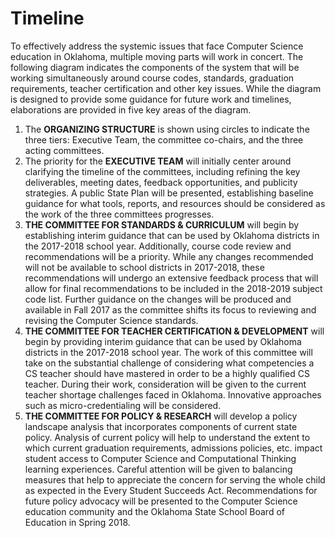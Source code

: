 # Timeline

To effectively address the systemic issues that face Computer Science education in Oklahoma, multiple moving parts will work in concert. The following diagram indicates the components of the system that will be working simultaneously around course codes, standards, graduation requirements, teacher certification and other key issues. While the diagram is designed to provide some guidance for future work and timelines, elaborations are provided in five key areas of the diagram.

1. The **ORGANIZING STRUCTURE** is shown using circles to indicate the three tiers: Executive Team, the committee co-chairs, and the three acting committees.
2. The priority for the **EXECUTIVE TEAM** will initially center around clarifying the timeline of the committees, including refining the key deliverables, meeting dates, feedback opportunities, and publicity strategies. A public State Plan will be presented, establishing baseline guidance for what tools, reports, and resources should be considered as the work of the three committees progresses.
3. **THE COMMITTEE FOR STANDARDS & CURRICULUM** will begin by establishing interim guidance that can be used by Oklahoma districts in the 2017-2018 school year. Additionally, course code review and recommendations will be a priority. While any changes recommended will not be available to school districts in 2017-2018, these recommendations will undergo an extensive feedback process that will allow for final recommendations to be included in the 2018-2019 subject code list. Further guidance on the changes will be produced and available in Fall 2017 as the committee shifts its focus to reviewing and revising the Computer Science standards.
4. **THE COMMITTEE FOR TEACHER CERTIFICATION & DEVELOPMENT** will begin by providing interim guidance that can be used by Oklahoma districts in the 2017-2018 school year. The work of this committee will take on the substantial challenge of considering what competencies a CS teacher should have mastered in order to be a highly qualified CS teacher. During their work, consideration will be given to the current teacher shortage challenges faced in Oklahoma. Innovative approaches such as micro-credentialing will be considered.
5. **THE COMMITTEE FOR POLICY & RESEARCH** will develop a policy landscape analysis that incorporates components of current state policy. Analysis of current policy will help to understand the extent to which current graduation requirements, admissions policies, etc. impact student access to Computer Science and Computational Thinking learning experiences. Careful attention will be given to balancing measures that help to appreciate the concern for serving the whole child as expected in the Every Student Succeeds Act. Recommendations for future policy advocacy will be presented to the Computer Science education community and the Oklahoma State School Board of Education in Spring 2018.
